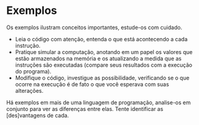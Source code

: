 Exemplos
========

Os exemplos ilustram conceitos importantes, estude-os com cuidado.
- Leia o código com atenção, entenda o que está acontecendo a cada instrução.
- Pratique simular a computação, anotando em um papel os valores que estão armazenados na memória e os atualizando a medida que as instruções são executadas (compare seus resultados com a execução do programa).
- Modifique o código, investigue as possibilidade, verificando se o que ocorre na execução é de fato o que você esperava com suas alterações.

Há exemplos em mais de uma linguagem de programação, analise-os em conjunto para ver as diferenças entre elas. Tente identificar as [des]vantagens de cada.